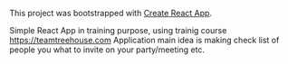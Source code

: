 This project was bootstrapped with [Create React App](https://github.com/facebookincubator/create-react-app).

Simple React App in training purpose, using trainig course https://teamtreehouse.com
Application main idea is making check list of people you what to invite on your party/meeting etc.
